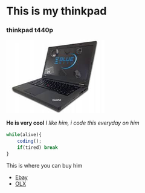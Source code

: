 # This is my thinkpad

### thinkpad t440p

![alt text](image.png)

**He is very cool** *I like him, i code this everyday on him*

```javascript
while(alive){
    coding();
    if(tired) break
}
```

This is where you can buy him
* [Ebay](https://Ebay.com)
* [OLX](https://olx.ua)